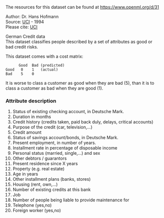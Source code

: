 The resources for this dataset can be found at https://www.openml.org/d/31

Author: Dr. Hans Hofmann  
Source: [UCI](https://archive.ics.uci.edu/ml/datasets/statlog+(german+credit+data)) - 1994    
Please cite: [UCI](https://archive.ics.uci.edu/ml/citation_policy.html)

German Credit data  
This dataset classifies people described by a set of attributes as good or bad credit risks.

This dataset comes with a cost matrix: 
``` 
      Good  Bad (predicted)  
Good   0    1   (actual)  
Bad    5    0  
```

It is worse to class a customer as good when they are bad (5), than it is to class a customer as bad when they are good (1).  

### Attribute description  

1. Status of existing checking account, in Deutsche Mark.  
2. Duration in months  
3. Credit history (credits taken, paid back duly, delays, critical accounts)  
4. Purpose of the credit (car, television,...)  
5. Credit amount  
6. Status of savings account/bonds, in Deutsche Mark.  
7. Present employment, in number of years.  
8. Installment rate in percentage of disposable income  
9. Personal status (married, single,...) and sex  
10. Other debtors / guarantors  
11. Present residence since X years  
12. Property (e.g. real estate)  
13. Age in years  
14. Other installment plans (banks, stores)  
15. Housing (rent, own,...)  
16. Number of existing credits at this bank  
17. Job  
18. Number of people being liable to provide maintenance for  
19. Telephone (yes,no)  
20. Foreign worker (yes,no)  
